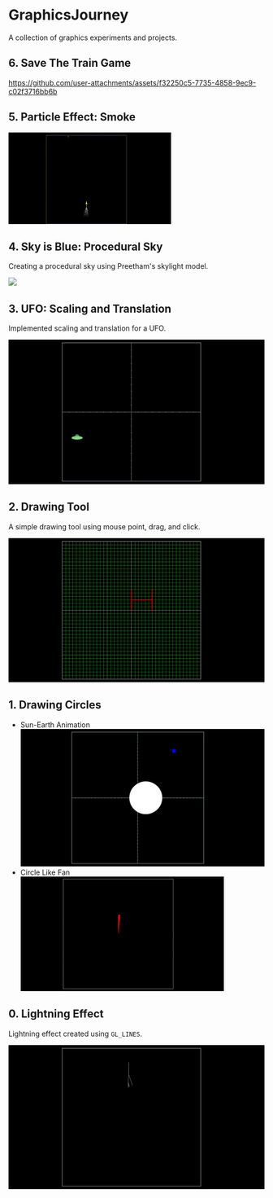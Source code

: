 # GraphicsJourney

A collection of graphics experiments and projects.

## 6. Save The Train Game
https://github.com/user-attachments/assets/f32250c5-7735-4858-9ec9-c02f3716bb6b

## 5. Particle Effect: Smoke

![](media/Particle_effect_triangle.gif)

## 4. Sky is Blue: Procedural Sky

Creating a procedural sky using Preetham's skylight model.

![](media/skyy.gif)

## 3. UFO: Scaling and Translation

Implemented scaling and translation for a UFO.

![](media/UFO.gif)

## 2. Drawing Tool

A simple drawing tool using mouse point, drag, and click.

![](media/drawing_shape.gif)

## 1. Drawing Circles

*   Sun-Earth Animation
    ![](media/sun-earth.gif)
*   Circle Like Fan
    ![](media/circle_fan.gif)

## 0. Lightning Effect

Lightning effect created using `GL_LINES`.

![](media/lightning.gif)
